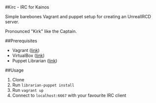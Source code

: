 #Kirc - IRC for Kainos

Simple barebones Vagrant and puppet setup for creating an UnrealIRCD server.

Pronounced "Kirk" like the Captain.

##Prerequisites

- Vagrant ([link](http://www.vagrantup.com/))
- VirtualBox ([link](https://www.virtualbox.org/))
- Puppet Librarian ([link](http://librarian-puppet.com/))

##Usage

1. Clone
2. Run `librarian-puppet install`
3. Run `vagrant up`
4. Connect to `localhost:6667` with your favourite IRC client
